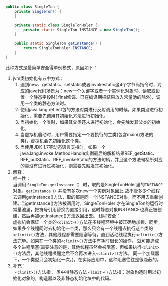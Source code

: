 ```java

public class SingleTon {
    private SingleTon() {
    }

    private static class SingleTonHoler {
        private static SingleTon INSTANCE = new SingleTon();
    }

    public static SingleTon getInstance() {
        return SingleTonHoler.INSTANCE;
    }
}
```

此种方式是最简单安全得单例模式，原因如下：

1. jvm类初始化有五中方式：
    1. 遇到new、getstatic、setstatic或者invokestatic这4个字节码指令时，对应的java代码场景为：new一个关键字或者一个实例化对象时、读取或设置一个静态字段时(
       final修饰、已在编译期把结果放入常量池的除外)、调用一个类的静态方法时。
    2. 使用java.lang.reflect包的方法对类进行反射调用的时候，如果类没进行初始化，需要先调用其初始化方法进行初始化。
    3. 当初始化一个类时，如果其父类还未进行初始化，会先触发其父类的初始化。
    4. 当虚拟机启动时，用户需要指定一个要执行的主类(包含main()方法的类)，虚拟机会先初始化这个类。
    5. 当使用JDK
       1.7等动态语言支持时，如果一个java.lang.invoke.MethodHandle实例最后的解析结果REF_getStatic、REF_putStatic、REF_invokeStatic的方法句柄，并且这个方法句柄所对应的类没有进行过初始化，则需要先触发其初始化。
2. 解释：  
    唯一性：    
    当调用 `SingleTon.getInstance（）` 时，取的是SingleTonHoler里的`INSTANCE`对象，`getInstance（）`并没有多次new一个实例对象因此
    故不管多少个线程去调用getInstance()方法，取的都是同一个INSTANCE对象，而不用去重新创建。当getInstance()方法被调用时，SingleTonHoler
    才在SingleTon的运行时常量池里，把符号引用替换为直接引用，这时静态对象INSTANCE也真正被创建，然后再被getInstance()方法返回出去。
    线程安全：  
    虚拟机会保证一个类的`<clinit>()`方法在多线程环境中被正确地加锁、同步，如果多个线程同时去初始化一个类，那么只会有一个线程去执行这个类的
    `<clinit>()`方法，其他线程都需要阻塞等待，直到活动线程执行`<clinit>()`方法完毕。如果在一个类的`<clinit>()`方法中有耗时很长的操作，
    就可能造成多个进程阻塞(需要注意的是，其他线程虽然会被阻塞，但如果执行`<clinit>()`方法后，其他线程唤醒之后不会再次进入`<clinit>()`方法。
    同一个加载器下，一个类型只会初始化一次。)，在实际应用中，这种阻塞往往是很隐蔽的。
3.  补充：  
   ` <clinit>()`方法指： 类中得静态方法
    `<linit>()`方法指：对象构造时用以初始化对象的，构造器以及非静态初始化块中的代码。
